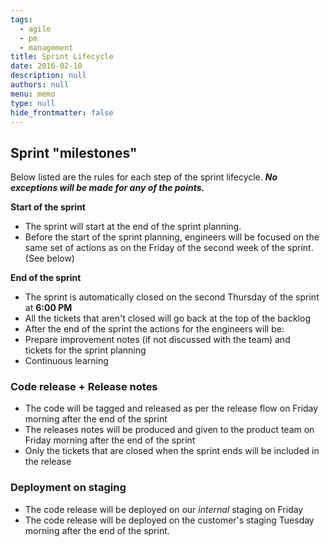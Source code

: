 ```yaml
---
tags: 
  - agile
  - pm
  - management
title: Sprint Lifecycle
date: 2016-02-10
description: null
authors: null
menu: memo
type: null
hide_frontmatter: false
---
```


## Sprint "milestones"
Below listed are the rules for each step of the sprint lifecycle. ***No exceptions will be made for any of the points.***

**Start of the sprint**

* The sprint will start at the end of the sprint planning.
* Before the start of the sprint planning, engineers will be focused on the same set of actions as on the Friday of the second week of the sprint. (See below)

**End of the sprint**

* The sprint is automatically closed on the second Thursday of the sprint at **6:00 PM**
* All the tickets that aren't closed will go back at the top of the backlog
* After the end of the sprint the actions for the engineers will be:
* Prepare improvement notes (if not discussed with the team) and tickets for the sprint planning
* Continuous learning

### Code release + Release notes
* The code will be tagged and released as per the release flow on Friday morning after the end of the sprint
* The releases notes will be produced and given to the product team on Friday morning after the end of the sprint
* Only the tickets that are closed when the sprint ends will be included in the release

### Deployment on staging
* The code release will be deployed on our *internal* staging on Friday
* The code release will be deployed on the customer's staging Tuesday morning after the end of the sprint.